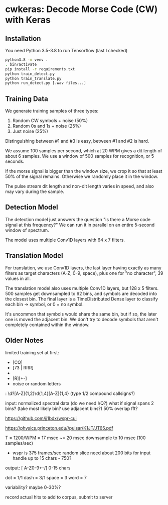 
cwkeras: Decode Morse Code (CW) with Keras
===

Installation
---

You need Python 3.5-3.8 to run Tensorflow (last I checked)

~~~sh
python3.8 -m venv .
. bin/activate
pip install -r requirements.txt
python train_detect.py
python train_translate.py
python run_detect.py [.wav files...]
~~~


Training Data
---

We generate training samples of three types:
1. Random CW symbols + noise (50%)
2. Random 0s and 1s + noise (25%)
3. Just noise (25%)

Distinguishing between #1 and #3 is easy, between #1 and #2 is hard.

We assume 100 samples per second, which at 20 WPM gives a dit length of about 6 samples. We use a window of 500 samples for recognition, or 5 seconds.

If the morse signal is bigger than the window size, we crop it so that at least 50% of the signal remains. Otherwise we randomly place it in the window.

The pulse stream dit length and non-dit length varies in speed, and also may vary during the sample.




Detection Model
---

The detection model just answers the question "is there a Morse code signal at this frequency?"
We can run it in parallel on an entire 5-second window of spectrum.

The model uses multiple Conv1D layers with 64 x 7 filters.


Translation Model
--

For translation, we use Conv1D layers, the last layer having exactly as many filters as target characters (A-Z, 0-9, space), plus one for "no character", 39 values in all.

The translation model also uses multiple Conv1D layers, but 128 x 5 filters.
500 samples get downsampled to 62 bins, and symbols are decoded into the closest bin.
The final layer is a TimeDistributed Dense layer to classify each bin -> symbol, or 0 = no symbol.

It's uncommon that symbols would share the same bin, but if so, the later one is moved the adjacent bin.
We don't try to decode symbols that aren't completely contained within the window.


Older Notes
--

limited training set at first:
- [CQ] <callsign>
- <callsign> [73 | RRR]
- <callsign> <gridsquare>
- <callsign> [R][+-]<num>
- noise or random letters

<callsign>:
	\d?[A-Z]{1,2}\d{1,4}[A-Z]{1,4}
	(type 1/2 compound callsigns?)

input: normalized spectral data (do we need I/Q?)
what if signal spans 2 bins? (take most likely bin? use adjacent bins?)
50% overlap fft?

https://github.com/jj1bdx/wspr-cui

https://physics.princeton.edu//pulsar/K1JT/JT65.pdf


T = 1200/WPM = 17 msec ~= 20 msec
downsample to 10 msec (100 samples/sec)
- wspr is 375 frames/sec
random slice
need about 200 bits for input
handle up to 15 chars - 750?

output: [ A-Z0-9+-/]
0-15 chars

dot = 1/1
dash = 3/1
space = 3
word = 7

variability? maybe 0-30%? 

record actual hits to add to corpus, submit to server


